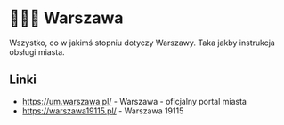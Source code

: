 # 🧜🏻‍♀️ Warszawa

Wszystko, co w jakimś stopniu dotyczy Warszawy. Taka jakby instrukcja obsługi miasta.

## Linki

- https://um.warszawa.pl/ - Warszawa - oficjalny portal miasta
- https://warszawa19115.pl/ - Warszawa 19115
